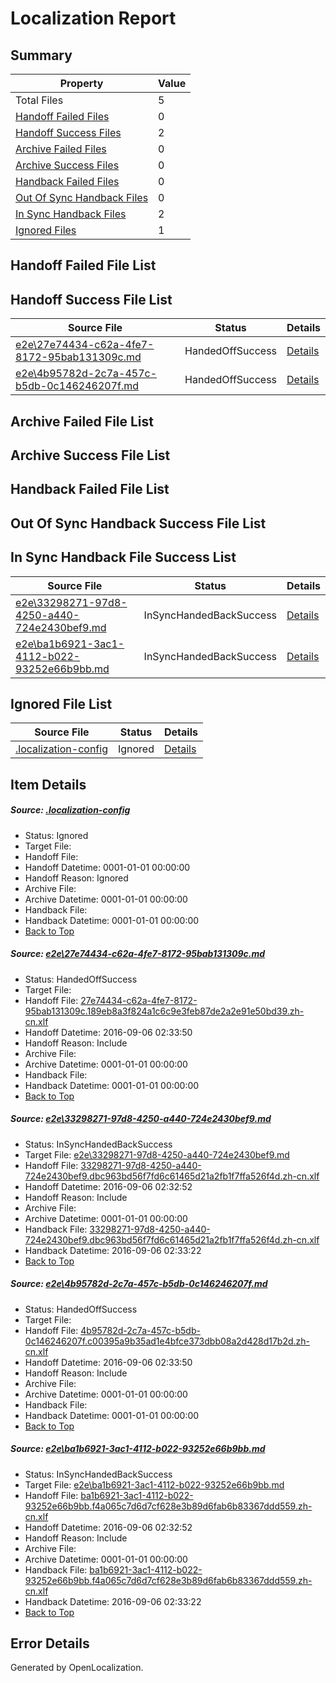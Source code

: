 # <a name='report-top'></a> Localization Report

## Summary
 Property | Value 
 -------- | ----- 
 Total Files | 5
[ Handoff Failed Files ](#handoff-failed-list)| 0
[ Handoff Success Files ](#handoff-success-list)| 2
[ Archive Failed Files ](#archive-failed-list)| 0
[ Archive Success Files ](#archive-success-list)| 0
[ Handback Failed Files ](#handback-failed-list)| 0
[ Out Of Sync Handback Files ](#outofsync-handback-success-list)| 0
[ In Sync Handback Files ](#insync-handback-success-list)| 2
[ Ignored Files ](#ignored-list)| 1

## <a name='handoff-failed-list'></a> Handoff Failed File List

## <a name='handoff-success-list'></a> Handoff Success File List
 Source File | Status | Details 
 ----------- | ------ | ------- 
 [e2e\27e74434-c62a-4fe7-8172-95bab131309c.md](https://github.com/OpenLocalizationTestOrg/ol-test0/blob/6a1e1cde04ff9c960859fcbea5b3095b9c028a3c/e2e/27e74434-c62a-4fe7-8172-95bab131309c.md) | HandedOffSuccess | [Details](#cfedb0623cfca26600f04a3658ebf806cc08891a1)
 [e2e\4b95782d-2c7a-457c-b5db-0c146246207f.md](https://github.com/OpenLocalizationTestOrg/ol-test0/blob/6a1e1cde04ff9c960859fcbea5b3095b9c028a3c/e2e/4b95782d-2c7a-457c-b5db-0c146246207f.md) | HandedOffSuccess | [Details](#0a01d7eba21a35f795c39ce072432ce5370f2d173)

## <a name='archive-failed-list'></a> Archive Failed File List

## <a name='archive-success-list'></a> Archive Success File List

## <a name='handback-failed-list'></a> Handback Failed File List

## <a name='outofsync-handback-success-list'></a> Out Of Sync Handback Success File List

## <a name='insync-handback-success-list'></a> In Sync Handback File Success List
 Source File | Status | Details 
 ----------- | ------ | ------- 
 [e2e\33298271-97d8-4250-a440-724e2430bef9.md](https://github.com/OpenLocalizationTestOrg/ol-test0/blob/5aceac1e40290449d7134a51bc0f20122a433add/e2e/33298271-97d8-4250-a440-724e2430bef9.md) | InSyncHandedBackSuccess | [Details](#1475f083dba51c97ebe7649c07df01a18bdb29652)
 [e2e\ba1b6921-3ac1-4112-b022-93252e66b9bb.md](https://github.com/OpenLocalizationTestOrg/ol-test0/blob/5aceac1e40290449d7134a51bc0f20122a433add/e2e/ba1b6921-3ac1-4112-b022-93252e66b9bb.md) | InSyncHandedBackSuccess | [Details](#3e6942782d6b73a28aa80c26089dbc8b4d7232a94)

## <a name='ignored-list'></a> Ignored File List
 Source File | Status | Details 
 ----------- | ------ | ------- 
 [.localization-config](https://github.com/OpenLocalizationTestOrg/ol-test0/blob/6a1e1cde04ff9c960859fcbea5b3095b9c028a3c/.localization-config) | Ignored | [Details](#3d4f252ac210baf56311d7e97dcc2db10974dbd20)

## Item Details
##### <a name='3d4f252ac210baf56311d7e97dcc2db10974dbd20'></a> Source: [.localization-config](https://github.com/OpenLocalizationTestOrg/ol-test0/blob/6a1e1cde04ff9c960859fcbea5b3095b9c028a3c/.localization-config)
* Status: Ignored
* Target File: 
* Handoff File: 
* Handoff Datetime: 0001-01-01 00:00:00
* Handoff Reason: Ignored
* Archive File: 
* Archive Datetime: 0001-01-01 00:00:00
* Handback File: 
* Handback Datetime: 0001-01-01 00:00:00
* [Back to Top](#report-top)

##### <a name='cfedb0623cfca26600f04a3658ebf806cc08891a1'></a> Source: [e2e\27e74434-c62a-4fe7-8172-95bab131309c.md](https://github.com/OpenLocalizationTestOrg/ol-test0/blob/6a1e1cde04ff9c960859fcbea5b3095b9c028a3c/e2e/27e74434-c62a-4fe7-8172-95bab131309c.md)
* Status: HandedOffSuccess
* Target File: 
* Handoff File: [27e74434-c62a-4fe7-8172-95bab131309c.189eb8a3f824a1c6c9e3feb87de2a2e91e50bd39.zh-cn.xlf](https://github.com/OpenLocalizationTestOrg/ol-test0-handoff/blob/70c42522e39ed1c784ad38ea619e609e1ce5e2b0/ol-handoff/OpenLocalizationTestOrg/ol-test0-zhcn/ci/ht/27e74434-c62a-4fe7-8172-95bab131309c.189eb8a3f824a1c6c9e3feb87de2a2e91e50bd39.zh-cn.xlf)
* Handoff Datetime: 2016-09-06 02:33:50
* Handoff Reason: Include
* Archive File: 
* Archive Datetime: 0001-01-01 00:00:00
* Handback File: 
* Handback Datetime: 0001-01-01 00:00:00
* [Back to Top](#report-top)

##### <a name='1475f083dba51c97ebe7649c07df01a18bdb29652'></a> Source: [e2e\33298271-97d8-4250-a440-724e2430bef9.md](https://github.com/OpenLocalizationTestOrg/ol-test0/blob/5aceac1e40290449d7134a51bc0f20122a433add/e2e/33298271-97d8-4250-a440-724e2430bef9.md)
* Status: InSyncHandedBackSuccess
* Target File: [e2e\33298271-97d8-4250-a440-724e2430bef9.md](https://github.com/OpenLocalizationTestOrg/ol-test0-zhcn/blob/7e193f169d7cf29395338d571a163eddfe1c7918/e2e/33298271-97d8-4250-a440-724e2430bef9.md)
* Handoff File: [33298271-97d8-4250-a440-724e2430bef9.dbc963bd56f7fd6c61465d21a2fb1f7ffa526f4d.zh-cn.xlf](https://github.com/OpenLocalizationTestOrg/ol-test0-handoff/blob/9a7979a7f210a0abb9a689de5b1458bd7001c0d1/ol-handoff/OpenLocalizationTestOrg/ol-test0-zhcn/ci/high/33298271-97d8-4250-a440-724e2430bef9.dbc963bd56f7fd6c61465d21a2fb1f7ffa526f4d.zh-cn.xlf)
* Handoff Datetime: 2016-09-06 02:32:52
* Handoff Reason: Include
* Archive File: 
* Archive Datetime: 0001-01-01 00:00:00
* Handback File: [33298271-97d8-4250-a440-724e2430bef9.dbc963bd56f7fd6c61465d21a2fb1f7ffa526f4d.zh-cn.xlf](https://github.com/OpenLocalizationTestOrg/ol-test0-handback/blob/2a6f2c3eb66f8d168032a9ce75b5f1b8eb254276/ol-handback/OpenLocalizationTestOrg/ol-test0-zhcn/ci/high/33298271-97d8-4250-a440-724e2430bef9.dbc963bd56f7fd6c61465d21a2fb1f7ffa526f4d.zh-cn.xlf)
* Handback Datetime: 2016-09-06 02:33:22
* [Back to Top](#report-top)

##### <a name='0a01d7eba21a35f795c39ce072432ce5370f2d173'></a> Source: [e2e\4b95782d-2c7a-457c-b5db-0c146246207f.md](https://github.com/OpenLocalizationTestOrg/ol-test0/blob/6a1e1cde04ff9c960859fcbea5b3095b9c028a3c/e2e/4b95782d-2c7a-457c-b5db-0c146246207f.md)
* Status: HandedOffSuccess
* Target File: 
* Handoff File: [4b95782d-2c7a-457c-b5db-0c146246207f.c00395a9b35ad1e4bfce373dbb08a2d428d17b2d.zh-cn.xlf](https://github.com/OpenLocalizationTestOrg/ol-test0-handoff/blob/70c42522e39ed1c784ad38ea619e609e1ce5e2b0/ol-handoff/OpenLocalizationTestOrg/ol-test0-zhcn/ci/ht/4b95782d-2c7a-457c-b5db-0c146246207f.c00395a9b35ad1e4bfce373dbb08a2d428d17b2d.zh-cn.xlf)
* Handoff Datetime: 2016-09-06 02:33:50
* Handoff Reason: Include
* Archive File: 
* Archive Datetime: 0001-01-01 00:00:00
* Handback File: 
* Handback Datetime: 0001-01-01 00:00:00
* [Back to Top](#report-top)

##### <a name='3e6942782d6b73a28aa80c26089dbc8b4d7232a94'></a> Source: [e2e\ba1b6921-3ac1-4112-b022-93252e66b9bb.md](https://github.com/OpenLocalizationTestOrg/ol-test0/blob/5aceac1e40290449d7134a51bc0f20122a433add/e2e/ba1b6921-3ac1-4112-b022-93252e66b9bb.md)
* Status: InSyncHandedBackSuccess
* Target File: [e2e\ba1b6921-3ac1-4112-b022-93252e66b9bb.md](https://github.com/OpenLocalizationTestOrg/ol-test0-zhcn/blob/7e193f169d7cf29395338d571a163eddfe1c7918/e2e/ba1b6921-3ac1-4112-b022-93252e66b9bb.md)
* Handoff File: [ba1b6921-3ac1-4112-b022-93252e66b9bb.f4a065c7d6d7cf628e3b89d6fab6b83367ddd559.zh-cn.xlf](https://github.com/OpenLocalizationTestOrg/ol-test0-handoff/blob/9a7979a7f210a0abb9a689de5b1458bd7001c0d1/ol-handoff/OpenLocalizationTestOrg/ol-test0-zhcn/ci/high/ba1b6921-3ac1-4112-b022-93252e66b9bb.f4a065c7d6d7cf628e3b89d6fab6b83367ddd559.zh-cn.xlf)
* Handoff Datetime: 2016-09-06 02:32:52
* Handoff Reason: Include
* Archive File: 
* Archive Datetime: 0001-01-01 00:00:00
* Handback File: [ba1b6921-3ac1-4112-b022-93252e66b9bb.f4a065c7d6d7cf628e3b89d6fab6b83367ddd559.zh-cn.xlf](https://github.com/OpenLocalizationTestOrg/ol-test0-handback/blob/2a6f2c3eb66f8d168032a9ce75b5f1b8eb254276/ol-handback/OpenLocalizationTestOrg/ol-test0-zhcn/ci/high/ba1b6921-3ac1-4112-b022-93252e66b9bb.f4a065c7d6d7cf628e3b89d6fab6b83367ddd559.zh-cn.xlf)
* Handback Datetime: 2016-09-06 02:33:22
* [Back to Top](#report-top)


## Error Details

Generated by OpenLocalization.
